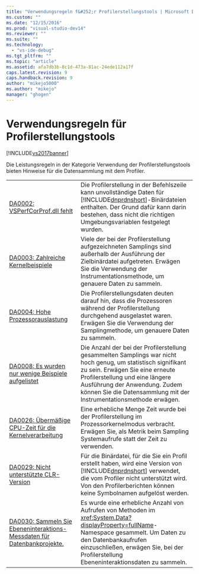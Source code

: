 ```yaml
---
title: "Verwendungsregeln f&#252;r Profilerstellungstools | Microsoft Docs"
ms.custom: ""
ms.date: "12/15/2016"
ms.prod: "visual-studio-dev14"
ms.reviewer: ""
ms.suite: ""
ms.technology: 
  - "vs-ide-debug"
ms.tgt_pltfrm: ""
ms.topic: "article"
ms.assetid: afa7db3b-8c1d-473a-81ac-24ede112a17f
caps.latest.revision: 9
caps.handback.revision: 9
author: "mikejo5000"
ms.author: "mikejo"
manager: "ghogen"
---
```

# Verwendungsregeln f&#252;r Profilerstellungstools
[!INCLUDE[vs2017banner](../code-quality/includes/vs2017banner.md)]

Die Leistungsregeln in der Kategorie Verwendung der Profilerstellungstools bieten Hinweise für die Datensammlung mit dem Profiler.  
  
|||  
|-|-|  
|[DA0002: VSPerfCorProf.dll fehlt](../profiling/da0002-vsperfcorprof-dll-is-missing.md)|Die Profilerstellung in der Befehlszeile kann unvollständige Daten für [!INCLUDE[dnprdnshort](../code-quality/includes/dnprdnshort_md.md)]\-Binärdateien enthalten.  Der Grund dafür kann darin bestehen, dass nicht die richtigen Umgebungsvariablen festgelegt wurden.|  
|[DA0003: Zahlreiche Kernelbeispiele](../profiling/da0003-many-kernel-samples.md)|Viele der bei der Profilerstellung aufgezeichneten Samplings sind außerhalb der Ausführung der Zielbinärdatei aufgetreten.  Erwägen Sie die Verwendung der Instrumentationsmethode, um genauere Daten zu sammeln.|  
|[DA0004: Hohe Prozessorauslastung](../profiling/da0004-high-processor-usage.md)|Die Profilerstellungsdaten deuten darauf hin, dass die Prozessoren während der Profilerstellung durchgehend ausgelastet waren.  Erwägen Sie die Verwendung der Samplingmethode, um genauere Daten zu sammeln.|  
|[DA0008: Es wurden nur wenige Beispiele aufgelistet](../profiling/da0008-few-samples-collected.md)|Die Anzahl der bei der Profilerstellung gesammelten Samplings war nicht hoch genug, um statistisch signifikant zu sein.  Erwägen Sie eine erneute Profilerstellung und eine längere Ausführung der Anwendung.  Zudem können Sie die Datensammlung mit der Instrumentationsmethode erwägen.|  
|[DA0026: Übermäßige CPU\-Zeit für die Kernelverarbeitung](../profiling/da0026-excessive-kernel-cpu-time-processing.md)|Eine erhebliche Menge Zeit wurde bei der Profilerstellung im Prozessorkernelmodus verbracht.  Erwägen Sie, als Metrik beim Sampling Systemaufrufe statt der Zeit zu verwenden.|  
|[DA0029: Nicht unterstützte CLR\-Version](../profiling/da0029-unsupported-clr-version.md)|Für die Binärdatei, für die Sie ein Profil erstellt haben, wird eine Version von [!INCLUDE[dnprdnshort](../code-quality/includes/dnprdnshort_md.md)] verwendet, die vom Profiler nicht unterstützt wird.  Von den Profilerberichten können keine Symbolnamen aufgelöst werden.|  
|[DA0030: Sammeln Sie Ebeneninteraktions\-Messdaten für Datenbankprojekte.](../profiling/da0030-gather-tier-interaction-measurements-for-database-projects.md)|Es wurde eine erhebliche Anzahl von Aufrufen von Methoden im <xref:System.Data?displayProperty=fullName>\-Namespace gesammelt.  Um Daten zu den Datenbankaufrufen einzuschließen, erwägen Sie, bei der Profilerstellung Ebeneninteraktionsdaten zu sammeln.|